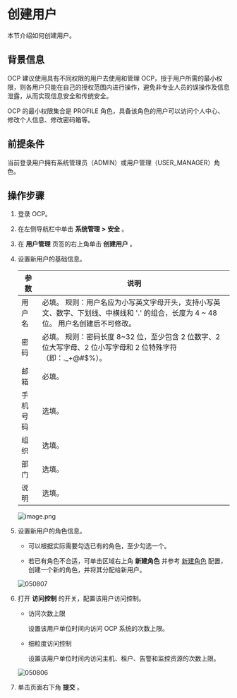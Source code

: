 创建用户 
=========================

本节介绍如何创建用户。

背景信息 
-------------------------

OCP 建议使用具有不同权限的用户去使用和管理 OCP，授于用户所需的最小权限，则各用户只能在自己的授权范围内进行操作，避免非专业人员的误操作及信息泄露，从而实现信息安全和传统安全。

OCP 的最小权限集合是 PROFILE 角色，具备该角色的用户可以访问个人中心、修改个人信息、修改密码箱等。

**前提条件** 
-----------------------------

当前登录用户拥有系统管理员（ADMIN）或用户管理（USER_MANAGER）角色。

**操作步骤** 
-----------------------------

1. 登录 OCP。

   

2. 在左侧导航栏中单击 **系统管理** **\>** **安全** 。

   

3. 在 **用户管理** 页签的右上角单击 **创建用户** 。

   

4. 设置新用户的基础信息。

   

   |  参数  |                                                     说明                                                     |
   |------|------------------------------------------------------------------------------------------------------------|
   | 用户名  | 必填。 规则：用户名应为小写英文字母开头，支持小写英文、数字、下划线、中横线和 '.' 的组合，长度为 4 \~ 48 位。 用户名创建后不可修改。 |
   | 密码   | 必填。 规则：密码长度 8\~32 位，至少包含 2 位数字、2 位大写字母、2 位小写字母和 2 位特殊字符（即：._+@#$%）。                        |
   | 邮箱   | 必填。                                                                                                        |
   | 手机号码 | 选填。                                                                                                        |
   | 组织   | 选填。                                                                                                        |
   | 部门   | 选填。                                                                                                        |
   | 说明   | 选填。                                                                                                        |

   

   ![image.png](https://help-static-aliyun-doc.aliyuncs.com/assets/img/zh-CN/3182988061/p200110.png "image.png")
   




<!-- -->

5. 设置新用户的角色信息。

   * 可以根据实际需要勾选已有的角色，至少勾选一个。

     
   
   * 若已有角色不合适，可单击区域右上角 **新建角色** 并参考 [新建角色](../10.using-system-management/2.create-role.md) 配置，创建一个新的角色，并将其分配给新用户。

     
   

   

   ![050807](https://help-static-aliyun-doc.aliyuncs.com/assets/img/zh-CN/9121360261/p271756.png)
   




<!-- -->

6. 打开 **访问控制** 的开关，配置该用户访问控制。

   * 访问次数上限

     设置该用户单位时间内访问 OCP 系统的次数上限。
     
   
   * 细粒度访问控制

     设置该用户单位时间内访问主机、租户、告警和监控资源的次数上限。
     
   

   

   ![050806](https://help-static-aliyun-doc.aliyuncs.com/assets/img/zh-CN/9121360261/p271755.png)
   

7. 单击页面右下角 **提交** 。

   




